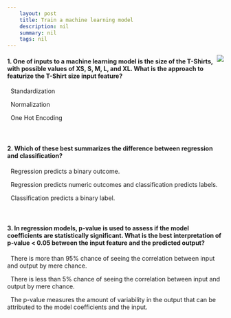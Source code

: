 ```yaml
---
    layout: post
    title: Train a machine learning model 
    description: nil
    summary: nil
    tags: nil
---
```



 <a target="_blank" href="https://docs.microsoft.com/en-us/learn/modules/train-machine-learning-model/6-knowledge-check/"><i class="fas fa-external-link-alt"></i> </a>
 <img align="right" src="https://docs.microsoft.com/en-us/learn/achievements/train-machine-learning-model.svg">
####  1. One of inputs to a machine learning model is the size of the T-Shirts, with possible values of XS, S, M, L, and XL. What is the approach to featurize the T-Shirt size input feature?


<i class='far fa-square'></i> &nbsp;&nbsp;Standardization

<i class='far fa-square'></i> &nbsp;&nbsp;Normalization

<i class='fas fa-check-square' style='color: Dodgerblue;'></i> &nbsp;&nbsp;One Hot Encoding
<br />
<br />
<br />

####  2. Which of these best summarizes the difference between regression and classification?


<i class='far fa-square'></i> &nbsp;&nbsp;Regression predicts a binary outcome.

<i class='fas fa-check-square' style='color: Dodgerblue;'></i> &nbsp;&nbsp;Regression predicts numeric outcomes and classification predicts labels.

<i class='far fa-square'></i> &nbsp;&nbsp;Classification predicts a binary label.
<br />
<br />
<br />

####  3. In regression models, p-value is used to assess if the model coefficients are statistically significant. What is the best interpretation of p-value < 0.05 between the input feature and the predicted output?


<i class='far fa-square'></i> &nbsp;&nbsp;There is more than 95\% chance of seeing the correlation between input and output by mere chance.

<i class='fas fa-check-square' style='color: Dodgerblue;'></i> &nbsp;&nbsp;There is less than 5\% chance of seeing the correlation between input and output by mere chance.

<i class='far fa-square'></i> &nbsp;&nbsp;The p-value measures the amount of variability in the output that can be attributed to the model coefficients and the input.
<br />
<br />
<br />
